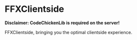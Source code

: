 # FFXClientside

**Disclaimer: CodeChickenLib is required on the server!**

FFXClientside, bringing you the optimal clientside experience.
